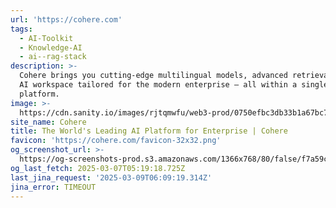 ```yaml
---
url: 'https://cohere.com'
tags:
  - AI-Toolkit
  - Knowledge-AI
  - ai--rag-stack
description: >-
  Cohere brings you cutting-edge multilingual models, advanced retrieval, and an
  AI workspace tailored for the modern enterprise — all within a single, secure
  platform.
image: >-
  https://cdn.sanity.io/images/rjtqmwfu/web3-prod/0750efbc3db33b1a67bc77575525b076f0137f26-1200x630.jpg?w=1200&h=630
site_name: Cohere
title: The World's Leading AI Platform for Enterprise | Cohere
favicon: 'https://cohere.com/favicon-32x32.png'
og_screenshot_url: >-
  https://og-screenshots-prod.s3.amazonaws.com/1366x768/80/false/f7a59c043f8227ec0e6a693916ca70f219373e38c3d17545ecb06cb69536c237.jpeg
og_last_fetch: 2025-03-07T05:19:18.725Z
last_jina_request: '2025-03-09T06:09:19.314Z'
jina_error: TIMEOUT
---
```


